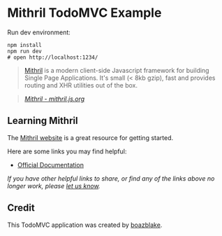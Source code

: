 # Mithril TodoMVC Example

Run dev environment:

```
npm install
npm run dev
# open http://localhost:1234/
```


> [Mithril](https://mithril.js.org/) is a modern client-side Javascript framework for building Single Page Applications. It's small (< 8kb gzip), fast and provides routing and XHR utilities out of the box.

> _[Mithril - mithril.js.org](https://mithril.js.org/)_

## Learning Mithril

The [Mithril website](https://mithril.js.org/#introduction) is a great resource for getting started.

Here are some links you may find helpful:

* [Official Documentation](https://mithril.js.org/api.html)

_If you have other helpful links to share, or find any of the links above no longer work, please [let us know](https://github.com/tastejs/todomvc/issues)._

## Credit
This TodoMVC application was created by [boazblake](https://github.com/boazblake).
